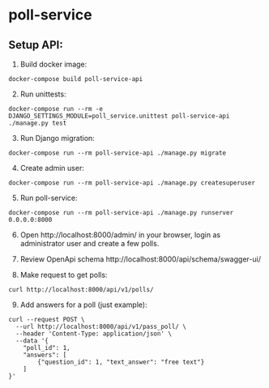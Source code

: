 # poll-service

## Setup API:

1. Build docker image:

```shell
docker-compose build poll-service-api
```

2. Run unittests:
```shell
docker-compose run --rm -e DJANGO_SETTINGS_MODULE=poll_service.unittest poll-service-api ./manage.py test
```

3. Run Django migration:

```shell
docker-compose run --rm poll-service-api ./manage.py migrate
```

4. Create admin user:

```shell
docker-compose run --rm poll-service-api ./manage.py createsuperuser
```

5. Run poll-service:

```shell
docker-compose run --rm poll-service-api ./manage.py runserver 0.0.0.0:8000
```

6. Open http://localhost:8000/admin/ in your browser, login as administrator user and create a few polls.


7. Review OpenApi schema http://localhost:8000/api/schema/swagger-ui/


8. Make request to get polls:

```shell
curl http://localhost:8000/api/v1/polls/
```

9. Add answers for a poll (just example):
```shell
curl --request POST \
  --url http://localhost:8000/api/v1/pass_poll/ \
  --header 'Content-Type: application/json' \
  --data '{
    "poll_id": 1,
    "answers": [
        {"question_id": 1, "text_answer": "free text"}
    ]
}'
```
